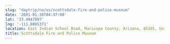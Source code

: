 ```yaml
---
slug: "daytrip/na/us/scottsdale-fire-and-police-museum"
date: '2001-01-30T04:37:00'
lat: '33.4947897'
lng: '-111.8885371'
location: East Indian School Road, Maricopa County, Arizona, 85265, United States
title: Scottsdale Fire and Police Museum
---
```




